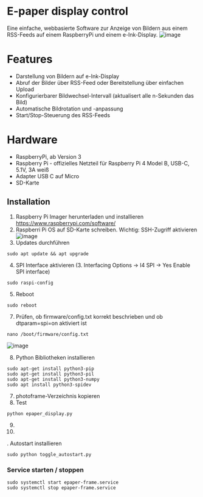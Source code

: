 # E-paper display control

Eine einfache, webbasierte Software zur Anzeige von Bildern aus einem RSS-Feeds auf einem RaspberryPi und einem e-Ink-Display.
![image](https://github.com/user-attachments/assets/3992d382-a7c0-49ac-8e02-60ed7cf0a7af)

# Features
- Darstellung von Bildern auf e-Ink-Display
-   Abruf der Bilder über RSS-Feed oder Bereitstellung über einfachen Upload
- Konfigurierbarer Bildwechsel-Intervall (aktualisert alle n-Sekunden das Bild) 
- Automatische Bildrotation und -anpassung
- Start/Stop-Steuerung des RSS-Feeds

# Hardware
- RaspberryPi, ab Version 3
- Raspberry Pi - offizielles Netzteil für Raspberry Pi 4 Model B, USB-C, 5.1V, 3A weiß
- Adapter USB C auf Micro
- SD-Karte

## Installation
1. Raspberry Pi Imager herunterladen und installieren https://www.raspberrypi.com/software/
2. Raspberri Pi OS auf SD-Karte schreiben.
Wichtig: SSH-Zugriff aktivieren
![image](https://github.com/user-attachments/assets/a5599abd-8c44-4f04-8971-a423e5ebd253)
3. Updates  durchführen
```
sudo apt update && apt upgrade
```
4. SPI Interface aktivieren (3. Interfacing Options -> I4 SPI -> Yes Enable SPI interface)
```
sudo raspi-config
```
5. Reboot
```
sudo reboot
```
7. Prüfen, ob firmware/config.txt korrekt beschrieben und ob dtparam=spi=on aktiviert ist
```
nano /boot/firmware/config.txt
```
![image](https://github.com/user-attachments/assets/a97e0484-e8ad-4f15-9963-ac2e0024c390)

8. Python Bibliotheken installieren
```
sudo apt-get install python3-pip
sudo apt-get install python3-pil
sudo apt-get install python3-numpy
sudo apt install python3-spidev
```

7. photoframe-Verzeichnis kopieren
8. Test
```
python epaper_display.py
```
9. 
10. 
. Autostart installieren
```
sudo python toggle_autostart.py
```

### Service starten / stoppen
```
sudo systemctl start epaper-frame.service
sudo systemctl stop epaper-frame.service
```
